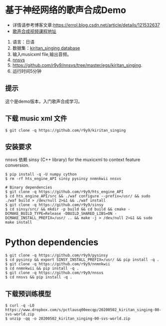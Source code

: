 # 基于神经网络的歌声合成Demo 
- 详情请参考博客文章:https://errol.blog.csdn.net/article/details/121532637
- [歌声合成视频课程地址](https://edu.csdn.net/course/detail/31938)
1. 语言：日语
2. 数据集：[kiritan_singing database](https://zunko.jp/kiridev/login.php)
3. 输入musicxml file,输出音频。
4. [nnsvs](https://github.com/r9y9/nnsvs/)
5. https://github.com/r9y9/nnsvs/tree/master/egs/kiritan_singing.
6. 运行时间5分钟

## 提示
这个是demo版本，入门歌声合成学习。

## 下载 music xml 文件

```
$ git clone -q https://github.com/r9y9/kiritan_singing
```

## 安装要求

nnsvs 依赖 sinsy (C++ library) for the muxicxml to context feature conversion.

```
$ pip install -q -U numpy cython
$ rm -rf hts_engine_API sinsy pysinsy nnmnkwii nnsvs

# Binary dependencies
$ git clone -q https://github.com/r9y9/hts_engine_API
$ cd hts_engine_API/src && ./waf configure --prefix=/usr/ && sudo ./waf build > /dev/null 2>&1 && ./waf install
$ git clone -q https://github.com/r9y9/sinsy
$ cd sinsy/src/ && mkdir -p build && cd build && cmake -DCMAKE_BUILD_TYPE=Release -DBUILD_SHARED_LIBS=ON -DCMAKE_INSTALL_PREFIX=/usr/ .. && make -j > /dev/null 2>&1 && sudo make install
```
# Python dependencies
```
$ git clone -q https://github.com/r9y9/pysinsy
$ cd pysinsy && export SINSY_INSTALL_PREFIX=/usr/ && pip install -q .
$ git clone -q https://github.com/r9y9/nnmnkwii
$ cd nnmnkwii && pip install -q .
$ git clone -q https://github.com/r9y9/nnsvs
$ cd nnsvs && pip install -q .

```

## 下载预训练模型
```angular2
$ curl -q -LO https://www.dropbox.com/s/pctlausq00eecqp/20200502_kiritan_singing-00-svs-world.zip
$ unzip -qq -o 20200502_kiritan_singing-00-svs-world.zip
```
